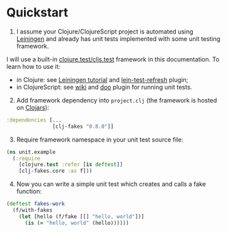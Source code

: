 # Quickstart

1) I assume your Clojure/ClojureScript project is automated using [Leiningen](http://leiningen.org/) and 
already has unit tests implemented with some unit testing framework. 

I will use a built-in
[clojure.test/cljs.test](http://clojure.github.io/clojure/clojure.test-api.html) 
framework in this documentation. To learn how to use it:
 
* in Clojure: see [Leiningen tutorial](https://github.com/technomancy/leiningen/blob/master/doc/TUTORIAL.md#tests) and
 [lein-test-refresh](https://github.com/jakemcc/lein-test-refresh) plugin;
* in ClojureScript: see [wiki](https://github.com/clojure/clojurescript/wiki/Testing) and 
[doo](https://github.com/bensu/doo) plugin for running unit tests.

2) Add framework dependency into `project.clj` (the framework is hosted on [Clojars](https://clojars.org/clj-fakes)):

```clj
:dependencies [...
               [clj-fakes "0.8.0"]]
```

3) Require framework namespace in your unit test source file:

```clj
(ns unit.example
  (:require
    [clojure.test :refer [is deftest]]
    [clj-fakes.core :as f]))
```

4) Now you can write a simple unit test which creates and calls a fake function:

```clj
(deftest fakes-work
  (f/with-fakes
    (let [hello (f/fake [[] "hello, world"])]
      (is (= "hello, world" (hello))))))
```